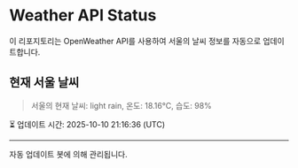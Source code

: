 
# Weather API Status

이 리포지토리는 OpenWeather API를 사용하여 서울의 날씨 정보를 자동으로 업데이트합니다.

## 현재 서울 날씨
> 서울의 현재 날씨: light rain, 온도: 18.16°C, 습도: 98%

⏳ 업데이트 시간: 2025-10-10 21:16:36 (UTC)

---
자동 업데이트 봇에 의해 관리됩니다.
